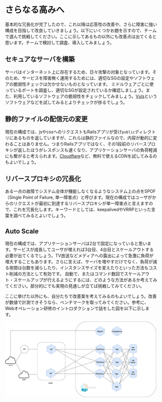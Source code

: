 # さらなる高みへ

基本的な冗長化が完了したので、これ以降は応答性の改善や、さらに障害に強い構成を目指して改良していきましょう。以下にいくつかお題を示すので、チームで選んで挑戦してください。ここに示してあるもの以外にも改善点は出てくると思います。チームで検討して調査、導入してみましょう。

## セキュアなサーバを構築

サーバはインターネット上に存在するため、日々攻撃の対象となっています。そのため、サービスを障害無く運用するためには、適切なSGの設定やソフトウェアの脆弱性チェックは欠かせないものとなっています。
ミドルウェアごとに使っているポートを調査し、適切なSGが設定されているか確認しましょう。また、利用しているソフトウェアの脆弱性をチェックしてみましょう。[Vuls](https://github.com/future-architect/vuls/blob/master/README.ja.md)というソフトウェアなどを試してみるとよりチェックが捗るでしょう。

## 静的ファイルの配信元の変更

現在の構成では、jsやcssへのリクエストもRailsアプリが受け`public`ディレクトリにあるものを返していますが、これらは静的ファイルなので、内容が動的に変わることはありません。つまりRailsアプリではなく、その1段前のリバースプロキシが返したほうがレスポンスも速くなり、アプリケーションサーバの負荷軽減にも繋がると考えられます。[Cloudflare](https://www.cloudflare.com/features-cdn)など、無料で使えるCDNを試してみるのもよいでしょう。

## リバースプロキシの冗長化

ある一点の故障でシステム全体が機能しなくなるようなシステム上の点をSPOF（Single Point of Failure, 単一障害点）と呼びます。現在の構成ではユーザがからのリクエストが最初に到達するリバースプロキシが単一障害点と言えますので、これを冗長化します。キーワードとしては、keepalivedやVRRPといった言葉を調べてみるとよいでしょう。

## Auto Scale

現在の構成では、アプリケーションサーバは2台で固定になっていると思います。サービスが成長してユーザが増えれば3台目、4台目とスケールアウトする必要が出てくるでしょう。TV放送などメディアへの露出によって急激に負荷が増大することもあります。さらに言えば、サーバを増やすだけでなく、負荷が減る夜間は台数を減らしたり、インスタンスサイズを変えたりといった方法もコスト削減の方法として有効です。
自動で、またはコマンド数回でスケールアウト・スケールアップが行えるようにするには、どのような方法があるか考えてみてください。部分的にでも実現の見通しが立てば挑戦してみてください。

ここに挙げた以外にも、自分たちで改善案を考えてみるのもよいでしょう。改善が数値で計測できそうなら、ベンチマークを取ってみてください。参考に、Webオペレーション研修のイントロダクションで話をした図を以下に示します。

<img src="../assets/big_picture.png" width="500" alt="より高可用な構成">
